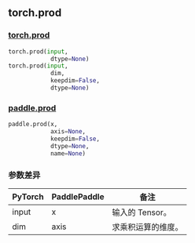 ## torch.prod
### [torch.prod](https://pytorch.org/docs/stable/generated/torch.prod.html?highlight=prod#torch.prod)


```python
torch.prod(input, 
            dtype=None)
torch.prod(input, 
            dim, 
            keepdim=False, 
            dtype=None)
```

### [paddle.prod](https://www.paddlepaddle.org.cn/documentation/docs/zh/api/paddle/prod_cn.html#prod)

```python
paddle.prod(x, 
            axis=None, 
            keepdim=False, 
            dtype=None, 
            name=None)
```
### 参数差异
| PyTorch       | PaddlePaddle | 备注                                                   |
| ------------- | ------------ | ------------------------------------------------------ |
| input        | x            | 输入的 Tensor。                   |
| dim          | axis         | 求乘积运算的维度。                 |
